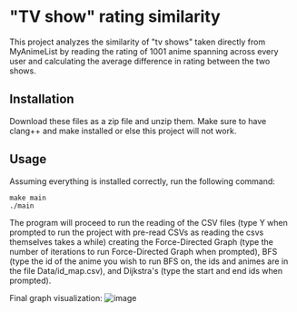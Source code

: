 # "TV show" rating similarity

This project analyzes the similarity of "tv shows" taken directly from MyAnimeList by reading the rating of 1001 anime spanning across every user and calculating the average difference in rating between the two shows.

## Installation
Download these files as a zip file and unzip them. Make sure to have clang++ and make installed or else this project will not work.

## Usage
Assuming everything is installed correctly, run the following command:
```
make main
./main
```
The program will proceed to run the reading of the CSV files (type Y when prompted to run the project with pre-read CSVs as reading the csvs themselves takes a while) creating the Force-Directed Graph (type the number of iterations to run Force-Directed Graph when prompted), BFS (type the id of the anime you wish to run BFS on, the ids and animes are in the file Data/id_map.csv), and Dijkstra's (type the start and end ids when prompted).

Final graph visualization:
![image](https://user-images.githubusercontent.com/18586404/148635973-6847c892-1b03-4e4e-a935-4945820147b3.png)
